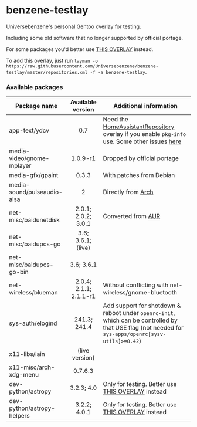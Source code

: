 # benzene-testlay
Universebenzene's personal Gentoo overlay for testing.

Including some old software that no longer supported by official portage.

For some packages you'd better use [THIS OVERLAY](https://github.com/Universebenzene/benzene-overlay) instead.

To add this overlay, just run `layman -o https://raw.githubusercontent.com/Universebenzene/benzene-testlay/master/repositories.xml -f -a benzene-testlay`.

### Available packages

Package name | Available version | Additional information
------------ | :---------------: | ----------------------
app-text/ydcv               | 0.7            | Need the [HomeAssistantRepository](https://git.edevau.net/onkelbeh/HomeAssistantRepository) overlay if you enable `pkg-info` use. Some other issues [here](https://forums.gentoo.org/viewtopic-p-8352006.html)
media-video/gnome-mplayer   | 1.0.9-r1               | Dropped by official portage
media-gfx/gpaint            | 0.3.3                  | With patches from Debian
media-sound/pulseaudio-alsa | 2                      | Directly from [Arch](https://www.archlinux.org/packages/extra/any/pulseaudio-alsa)
net-misc/baidunetdisk       | 2.0.1; 2.0.2; 3.0.1    | Converted from [AUR](https://aur.archlinux.org/packages/baidunetdisk-bin)
net-misc/baidupcs-go        | 3.6; 3.6.1; (live)     |
net-misc/baidupcs-go-bin    | 3.6; 3.6.1             |
net-wireless/blueman        | 2.0.4; 2.1.1; 2.1.1-r1 | Without conflicting with net-wireless/gnome-bluetooth
sys-auth/elogind            | 241.3; 241.4           | Add support for shotdown & reboot under `openrc-init`, which can be controlled by that USE flag (not needed for `sys-apps/openrc[sysv-utils]>=0.42`)
x11-libs/lain               | (live version)         |
x11-misc/arch-xdg-menu      | 0.7.6.3                |
dev-python/astropy          | 3.2.3; 4.0             | Only for testing. Better use [THIS OVERLAY](https://github.com/Universebenzene/benzene-overlay#benzene-overlay) instead
dev-python/astropy-helpers  | 3.2.2; 4.0.1           | Only for testing. Better use [THIS OVERLAY](https://github.com/Universebenzene/benzene-overlay#benzene-overlay) instead
